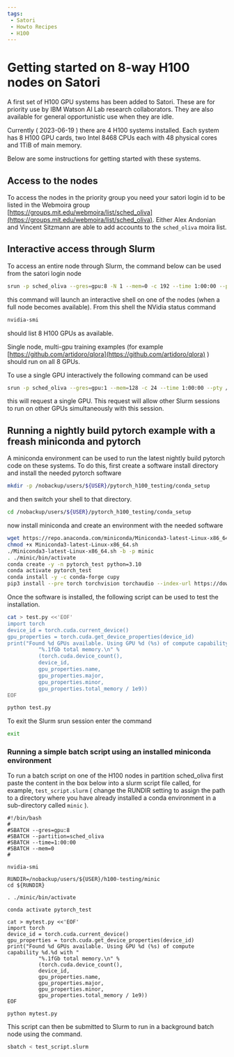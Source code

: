 ```yaml
---
tags:
 - Satori
 - Howto Recipes
 - H100
---
```

# Getting started on 8-way H100 nodes on Satori

A first set of H100 GPU systems has been added to Satori.
These are for priority use by IBM Watson AI Lab research collaborators.
They are also available for general opportunistic use when they are idle.


Currently ( 2023-06-19 ) there are 4 H100 systems installed. 
Each system has 8 H100 GPU cards, two Intel 8468 CPUs each with
48 physical cores and 1TiB of main memory.

Below are some instructions for getting started with these systems. 


## Access to the nodes

To access the nodes in the priority group you need your satori login id to be listed in the Webmoira 
group [https://groups.mit.edu/webmoira/list/sched_oliva](https://groups.mit.edu/webmoira/list/sched_oliva). 
Either Alex Andonian and Vincent Sitzmann are able to add accounts to the `sched_oliva` moira list.

## Interactive access through Slurm

To access an entire node through Slurm, the command below can be used from the satori login node

```bash
srun -p sched_oliva --gres=gpu:8 -N 1 --mem=0 -c 192 --time 1:00:00 --pty /bin/bash
```

this command will launch an interactive shell on one of the nodes (when a full node becomes available). 
From this shell the NVidia status command 
```bash
nvidia-smi
```
should list 8 H100 GPUs as available. 

Single node, multi-gpu training examples (for example
[https://github.com/artidoro/qlora](https://github.com/artidoro/qlora) ) should run 
on all 8 GPUs. 

To use a single GPU interactively the following command can be used
```bash
srun -p sched_oliva --gres=gpu:1 --mem=128 -c 24 --time 1:00:00 --pty /bin/bash
```

this will request a single GPU. This request will allow other Slurm sessions to run on other GPUs 
simultaneously with this session.

## Running a nightly build pytorch example with a freash miniconda and pytorch

A miniconda environment can be used to run the latest nightly build pytorch code on these 
systems. To do this, first create a software install directory and install the needed pytorch software

```bash
mkdir -p /nobackup/users/${USER}/pytorch_h100_testing/conda_setup
```

and then switch your shell to that directory.
```bash
cd /nobackup/users/${USER}/pytorch_h100_testing/conda_setup
```

now install miniconda and create an environment with the needed software
```bash
wget https://repo.anaconda.com/miniconda/Miniconda3-latest-Linux-x86_64.sh 
chmod +x Miniconda3-latest-Linux-x86_64.sh
./Miniconda3-latest-Linux-x86_64.sh -b -p minic
. ./minic/bin/activate 
conda create -y -n pytorch_test python=3.10
conda activate pytorch_test                          
conda install -y -c conda-forge cupy
pip3 install --pre torch torchvision torchaudio --index-url https://download.pytorch.org/whl/nightly/cu121
```

Once the software is installed, the following script can be used to test the installation.
```bash
cat > test.py <<'EOF'
import torch
device_id = torch.cuda.current_device()
gpu_properties = torch.cuda.get_device_properties(device_id)
print("Found %d GPUs available. Using GPU %d (%s) of compute capability %d.%d with "
          "%.1fGb total memory.\n" % 
          (torch.cuda.device_count(),
          device_id,
          gpu_properties.name,
          gpu_properties.major,
          gpu_properties.minor,
          gpu_properties.total_memory / 1e9))
EOF

python test.py
```

To exit the Slurm srun session enter the command
```bash
exit
```


### Running a simple batch script using an installed miniconda environment

To run a batch script on one of the H100 nodes in partition sched_oliva first paste the content in the 
box below into a slurm script file called, for example, `test_script.slurm` ( change the RUNDIR setting to assign the 
path to a directory where you have already installed a conda environment in a sub-directory called `minic` ).

```
#!/bin/bash
#
#SBATCH --gres=gpu:8
#SBATCH --partition=sched_oliva
#SBATCH --time=1:00:00
#SBATCH --mem=0
#

nvidia-smi

RUNDIR=/nobackup/users/${USER}/h100-testing/minic
cd ${RUNDIR}

. ./minic/bin/activate

conda activate pytorch_test

cat > mytest.py <<'EOF'
import torch
device_id = torch.cuda.current_device()
gpu_properties = torch.cuda.get_device_properties(device_id)
print("Found %d GPUs available. Using GPU %d (%s) of compute capability %d.%d with "
          "%.1fGb total memory.\n" %
          (torch.cuda.device_count(),
          device_id,
          gpu_properties.name,
          gpu_properties.major,
          gpu_properties.minor,
          gpu_properties.total_memory / 1e9))
EOF

python mytest.py
```

This script can then be submitted to Slurm to run in a background batch node using the command.

```bash
sbatch < test_script.slurm
```






